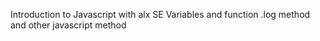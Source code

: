 Introduction to Javascript with alx SE
Variables and function
.log method and other javascript method
